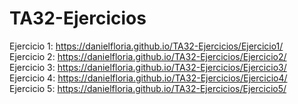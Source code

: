 # TA32-Ejercicios
Ejercicio 1: https://danielfloria.github.io/TA32-Ejercicios/Ejercicio1/  
Ejercicio 2: https://danielfloria.github.io/TA32-Ejercicios/Ejercicio2/  
Ejercicio 3: https://danielfloria.github.io/TA32-Ejercicios/Ejercicio3/  
Ejercicio 4: https://danielfloria.github.io/TA32-Ejercicios/Ejercicio4/  
Ejercicio 5: https://danielfloria.github.io/TA32-Ejercicios/Ejercicio5/

